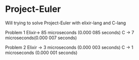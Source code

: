 # Project-Euler
Will trying to solve Project-Euler with elixir-lang and C-lang

Problem 1 
Elixir-> 85 microseconds (0.000 085 seconds)
C ->  7 microseconds(0.000 007 seconds)

Problem 2
Elixir -> 3 microseconds (0.000 003 seconds)
C -> 1 microseconds (0.000 001 seconds)
